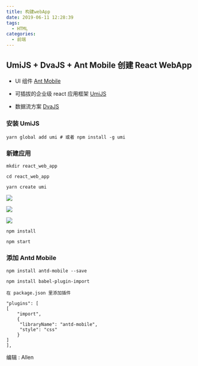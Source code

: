```yaml
---
title: 构建webApp
date: 2019-06-11 12:28:39
tags:
  - HTML
categories:
  - 前端
---
```


## UmiJS + DvaJS + Ant Mobile 创建 React WebApp

- UI 组件
  [Ant Mobile](https://mobile.ant.design/index-cn)

- 可插拔的企业级 react 应用框架
  [UmiJS](https://umijs.org/zh/)

- 数据流方案
  [DvaJS](https://dvajs.com/guide/)

### 安装 UmiJS

```
yarn global add umi # 或者 npm install -g umi
```

### 新建应用

```
mkdir react_web_app

cd react_web_app

yarn create umi
```

![](http://wx4.sinaimg.cn/large/006Fw6Kwly1g3x7hylimhj310408mwge.jpg)

![](http://wx2.sinaimg.cn/mw690/006Fw6Kwly1g3x7kquznxj310k06yt9e.jpg)

![](http://wx4.sinaimg.cn/mw690/006Fw6Kwly1g3x7jr8u9uj30zk092403.jpg)

```
npm install

npm start
```

### 添加 Antd Mobile

```
npm install antd-mobile --save

npm install babel-plugin-import
```

```
在 package.json 里添加插件

"plugins": [
[
    "import",
    {
     "libraryName": "antd-mobile",
     "style": "css"
    }
]
],
```

编辑 : Allen
